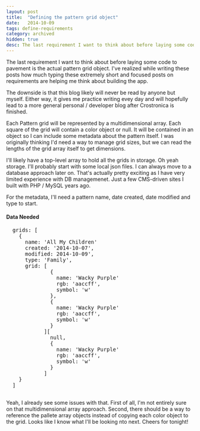```yaml
---
layout: post
title:  "Defining the pattern grid object"
date:   2014-10-09
tags: define-requirements
category: archived
hidden: true
desc: The last requirement I want to think about before laying some code to pavement is the actual pattern grid object. I've realized while writing these posts how much typing these...
---
```

The last requirement I want to think about before laying some code to pavement is the actual pattern grid object. I've realized while writing these posts how much typing these extremely short and focused posts on requirements are helping me think about building the app.

The downside is that this blog likely will never be read by anyone but myself. Either way, it gives me practice writing evey day and will hopefully lead to a more general personal / developer blog after Crostronica is finished.

Each Pattern grid will be represented by a multidimensional array. Each square of the grid will contain a color object or null. It will be contained in an object so I can include some metadata about the pattern itself. I was originally thinking I'd need a way to manage grid sizes, but we can read the lengths of the grid array itself to get dimensions.

I'll likely have a top-level array to hold all the grids in storage. Oh yeah storage. I'll probably start with some local json files. I can always move to a database approach later on. That's actually pretty exciting as I have very limited experience with DB managemenet. Just a few CMS-driven sites I built with PHP / MySQL years ago.

For the metadata, I'll need a pattern name, date created, date modified and type to start.

#### Data Needed

<div code-showhide headline="All Grids Structure">
  <pre>
  grids: [
    {
      name: 'All My Children'
      created: '2014-10-07',
      modified: 2014-10-09',
      type: 'Family',
      grid: [
              {
                name: 'Wacky Purple'
                rgb: 'aaccff',
                symbol: 'w'
              },
              {
                name: 'Wacky Purple'
                rgb: 'aaccff',
                symbol: 'w'
              }
            ][
              null,
              {
                name: 'Wacky Purple'
                rgb: 'aaccff',
                symbol: 'w'
              }
            ]
    }
  ]
  </pre>
</div>

Yeah, I already see some issues with that. First of all, I'm not entirely sure on that multidimensional array approach. Second, there should be a way to reference the pallete array objects instead of copying each color object to the grid. Looks like I know what I'll be looking nto next. Cheers for tonight!
